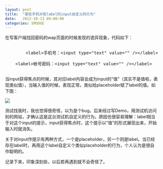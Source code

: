 ```yaml
---
layout: post
title:  "某些手机对有label的input自定义的行为"
date:   2012-10-13 09:00:00
categories: SMUDGE
---
```


在写客户端找回密码的wap页面的时候发现的诡异现象，代码如下：

<pre class="prettyprint">

        &ltlabel&gt手机号：&ltinput type="text" value="" /&gt&lt/label&gt

	&ltlabel&gt帐号密码：&ltinput type="text" value="" /&gt&lt/label&gt

</pre>

当input获得焦点的时候，其对应label内容会成为input的“值”（其实不是值啦，表现类似值），当输入值的时候，表现正常。类似给placeholder赋了label的值。如下图：

<img src="http://binnng.coding.io/assets/images/code_label_bug.jpg" />

测试找我时，我也觉得很奇怪，以为是个bug。后来经过写Demo，用测试机访问别的网站，才确认这是这台测试机自定义的行为。原因也很容易理解：label相当于对这个input的提示，input获得焦点时，这个提示以“值”的形式展现出来，开始输入时就消失。



关于对input作提示有两种方式，一个是placeholder，另一个则是label。当已经存在label时，再用这个label自定义个类似placeholder的行为，个人认为是很自作聪明的。



记录下来，印象深刻些，以后若再遇到就不会奇怪了。